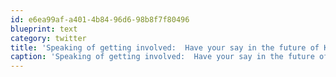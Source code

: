 ```yaml
---
id: e6ea99af-a401-4b84-96d6-98b8f7f80496
blueprint: text
category: twitter
title: 'Speaking of getting involved:  Have your say in the future of Kelowna http://www.kelowna2030.ca/'
caption: 'Speaking of getting involved:  Have your say in the future of Kelowna http://www.kelowna2030.ca/'
---
```

